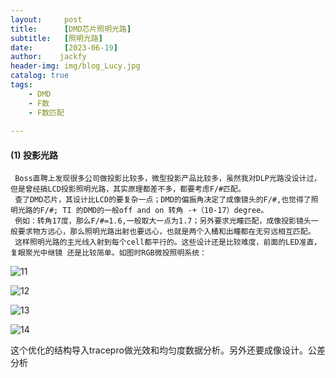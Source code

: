 ```yaml
---
layout:     post
title:      [DMD芯片照明光路]
subtitle:   [照明光路]
date:       [2023-06-19]
author:    jackfy
header-img: img/blog_Lucy.jpg
catalog: true
tags:
    - DMD
    - F数
    - F数匹配
    
---
```

#### (1) 投影光路

     Boss直聘上发现很多公司做投影比较多，微型投影产品比较多，虽然我对DLP光路没设计过，但是曾经搞LCD投影照明光路，其实原理都差不多，都要考虑F/#匹配。
     查了DMD芯片，其设计比LCD的要复杂一点；DMD的偏振角决定了成像镜头的F/#,也觉得了照明光路的F/#; TI 的DMD的一般off and on 转角 -+（10-17）degree。
     例如：转角17度，那么F/#=1.6,一般取大一点为1.7；另外要求光瞳匹配，成像投影镜头一般要求物方远心，那么照明光路出射也要远心，也就是两个入桶和出瞳都在无穷远相互匹配。
     这样照明光路的主光线入射到每个cell都平行的。这些设计还是比较难度，前面的LED准直，复眼聚光中继镜 还是比较简单。如图时RGB微投照明系统： 

  ![11](https://github.com/Opticscloudend/opticscloudend.github.io/assets/131378528/e1541112-f2dc-4d25-9cb4-574afbb8f02d)


  ![12](https://github.com/Opticscloudend/opticscloudend.github.io/assets/131378528/d24915b5-dc89-493e-ac97-9c849061a42c)

  ![13](https://github.com/Opticscloudend/opticscloudend.github.io/assets/131378528/df29f5b2-b961-4d1a-89fe-249e91611fe2)

  ![14](https://github.com/Opticscloudend/opticscloudend.github.io/assets/131378528/b1de2b1a-97c3-4599-bf00-d5ba83f1348c)


这个优化的结构导入tracepro做光效和均匀度数据分析。另外还要成像设计。公差分析


     

